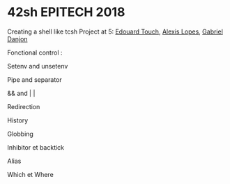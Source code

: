 # 42sh EPITECH 2018

Creating a shell like tcsh
Project at 5: <a href="https://github.com/Eydou">Edouard Touch</a>, <a href="https://github.com/LopesAlexis">Alexis Lopes</a>, <a href="https://github.com/Sharkigamers">Gabriel Danjon</a>

Fonctional control :

Setenv and unsetenv​

Pipe and separator​

&& and | |​

Redirection​

History​

Globbing​

Inhibitor et backtick​

Alias​

Which et Where​
